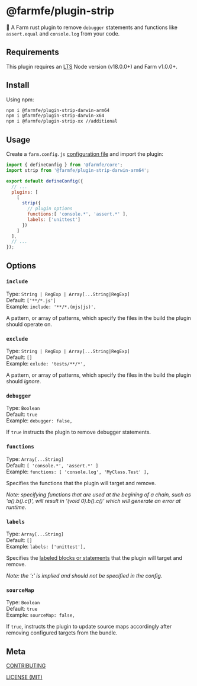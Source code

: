 # @farmfe/plugin-strip

🍣 A Farm rust plugin to remove `debugger` statements and functions like `assert.equal` and `console.log` from your code.

## Requirements

This plugin requires an [LTS](https://github.com/nodejs/Release) Node version (v18.0.0+) and Farm v1.0.0+.

## Install

Using npm:

```bash
npm i @farmfe/plugin-strip-darwin-arm64
npm i @farmfe/plugin-strip-darwin-x64
npm i @farmfe/plugin-strip-xx //additional
```

## Usage

Create a `farm.config.js` [configuration file](https://www.farmfe.org/docs/config/configuring-farm) and import the plugin:

```js
import { defineConfig } from '@farmfe/core';
import strip from '@farmfe/plugin-strip-darwin-arm64';

export default defineConfig({
  // ...
  plugins: [
    [
      strip({
        // plugin options
        functions:[ 'console.*', 'assert.*' ],
        labels: ['unittest']
      })
    ]
  ],
  // ...
});
```

## Options

### `include`

Type: `String | RegExp | Array[...String|RegExp]`<br>
Default: `['**/*.js']`<br>
Example: `include: '**/*.(mjs|js)',`<br>

A pattern, or array of patterns, which specify the files in the build the plugin should operate on.

### `exclude`

Type: `String | RegExp | Array[...String|RegExp]`<br>
Default: `[]`<br>
Example: `exlude: 'tests/**/*',`<br>

A pattern, or array of patterns, which specify the files in the build the plugin should _ignore_.

### `debugger`

Type: `Boolean`<br>
Default: `true`<br>
Example: `debugger: false,`<br>

If `true` instructs the plugin to remove debugger statements.

### `functions`

Type: `Array[...String]`<br>
Default: `[ 'console.*', 'assert.*' ]`<br>
Example: `functions: [ 'console.log', 'MyClass.Test' ],`<br>

Specifies the functions that the plugin will target and remove.

_Note: specifying functions that are used at the begining of a chain, such as 'a().b().c()', will result in '(void 0).b().c()' which will generate an error at runtime._

### `labels`

Type: `Array[...String]`<br>
Default: `[]`<br>
Example: `labels: ['unittest'],`<br>

Specifies the [labeled blocks or statements](https://developer.mozilla.org/en-US/docs/Web/JavaScript/Reference/Statements/label) that the plugin will target and remove.

_Note: the '**:**' is implied and should not be specified in the config._

### `sourceMap`

Type: `Boolean`<br>
Default: `true`<br>
Example: `sourceMap: false,`<br>

If `true`, instructs the plugin to update source maps accordingly after removing configured targets from the bundle.

## Meta

[CONTRIBUTING](/.github/CONTRIBUTING.md)

[LICENSE (MIT)](/LICENSE)
